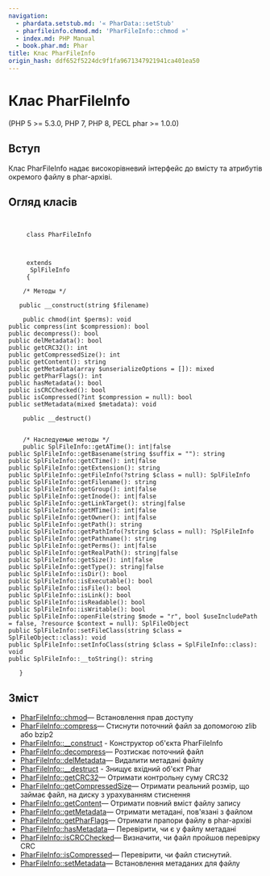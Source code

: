 ```yaml
---
navigation:
  - phardata.setstub.md: '« PharData::setStub'
  - pharfileinfo.chmod.md: 'PharFileInfo::chmod »'
  - index.md: PHP Manual
  - book.phar.md: Phar
title: Клас PharFileInfo
origin_hash: ddf652f5224dc9f1fa9671347921941ca401ea50
---
```

# Клас PharFileInfo

(PHP 5 >= 5.3.0, PHP 7, PHP 8, PECL phar >= 1.0.0)

## Вступ

Клас PharFileInfo надає високорівневий інтерфейс до вмісту та атрибутів окремого файлу в phar-архіві.

## Огляд класів

```classsynopsis

    
     class PharFileInfo
    

    
     extends
      SplFileInfo
     {

    /* Методы */
    
   public __construct(string $filename)

    public chmod(int $perms): void
public compress(int $compression): bool
public decompress(): bool
public delMetadata(): bool
public getCRC32(): int
public getCompressedSize(): int
public getContent(): string
public getMetadata(array $unserializeOptions = []): mixed
public getPharFlags(): int
public hasMetadata(): bool
public isCRCChecked(): bool
public isCompressed(?int $compression = null): bool
public setMetadata(mixed $metadata): void

    public __destruct()


    /* Наследуемые методы */
    public SplFileInfo::getATime(): int|false
public SplFileInfo::getBasename(string $suffix = ""): string
public SplFileInfo::getCTime(): int|false
public SplFileInfo::getExtension(): string
public SplFileInfo::getFileInfo(?string $class = null): SplFileInfo
public SplFileInfo::getFilename(): string
public SplFileInfo::getGroup(): int|false
public SplFileInfo::getInode(): int|false
public SplFileInfo::getLinkTarget(): string|false
public SplFileInfo::getMTime(): int|false
public SplFileInfo::getOwner(): int|false
public SplFileInfo::getPath(): string
public SplFileInfo::getPathInfo(?string $class = null): ?SplFileInfo
public SplFileInfo::getPathname(): string
public SplFileInfo::getPerms(): int|false
public SplFileInfo::getRealPath(): string|false
public SplFileInfo::getSize(): int|false
public SplFileInfo::getType(): string|false
public SplFileInfo::isDir(): bool
public SplFileInfo::isExecutable(): bool
public SplFileInfo::isFile(): bool
public SplFileInfo::isLink(): bool
public SplFileInfo::isReadable(): bool
public SplFileInfo::isWritable(): bool
public SplFileInfo::openFile(string $mode = "r", bool $useIncludePath = false, ?resource $context = null): SplFileObject
public SplFileInfo::setFileClass(string $class = SplFileObject::class): void
public SplFileInfo::setInfoClass(string $class = SplFileInfo::class): void
public SplFileInfo::__toString(): string

   }
```

## Зміст

-   [PharFileInfo::chmod](pharfileinfo.chmod.md)— Встановлення прав доступу
-   [PharFileInfo::compress](pharfileinfo.compress.md)— Стиснути поточний файл за допомогою zlib або bzip2
-   [PharFileInfo::\_\_construct](pharfileinfo.construct.md) \- Конструктор об'єкта PharFileInfo
-   [PharFileInfo::decompress](pharfileinfo.decompress.md)— Розтискає поточний файл
-   [PharFileInfo::delMetadata](pharfileinfo.delmetadata.md)— Видалити метадані файлу
-   [PharFileInfo::\_\_destruct](pharfileinfo.destruct.md) \- Знищує вхідний об'єкт Phar
-   [PharFileInfo::getCRC32](pharfileinfo.getcrc32.md)— Отримати контрольну суму CRC32
-   [PharFileInfo::getCompressedSize](pharfileinfo.getcompressedsize.md)— Отримати реальний розмір, що займає файл, на диску з урахуванням стиснення
-   [PharFileInfo::getContent](pharfileinfo.getcontent.md)— Отримати повний вміст файлу запису
-   [PharFileInfo::getMetadata](pharfileinfo.getmetadata.md)— Отримати метадані, пов'язані з файлом
-   [PharFileInfo::getPharFlags](pharfileinfo.getpharflags.md)— Отримати прапори файлу в phar-архіві
-   [PharFileInfo::hasMetadata](pharfileinfo.hasmetadata.md)— Перевірити, чи є у файлу метадані
-   [PharFileInfo::isCRCChecked](pharfileinfo.iscrcchecked.md)— Визначити, чи файл пройшов перевірку CRC
-   [PharFileInfo::isCompressed](pharfileinfo.iscompressed.md)— Перевірити, чи файл стиснутий.
-   [PharFileInfo::setMetadata](pharfileinfo.setmetadata.md)— Встановлення метаданих для файлу

